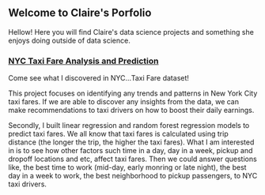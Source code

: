 ## Welcome to Claire's Porfolio

Hellow! Here you will find Claire's data science projects and something she enjoys doing outside of data science.

### [NYC Taxi Fare Analysis and Prediction](https://yzclaire.github.io/nyc_taxi_fare_analysis_and_prediction/)

Come see what I discovered in NYC...Taxi Fare dataset!

This project focuses on identifying any trends and patterns in New York City taxi fares. If we are able to discover any insights from the data, we can make recommendations to taxi drivers on how to boost their daily earnings.

Secondly, I built linear regression and random forest regression models to predict taxi fares. We all know that taxi fares is calculated using trip distance (the longer the trip, the higher the taxi fares). What I am interested in is to see how other factors such time in a day, day in a week, pickup and dropoff locations and etc, affect taxi fares. Then we could answer questions like, the best time to work (mid-day, early monring or late night), the best day in a week to work, the best neighborhood to pickup passengers, to NYC taxi drivers. 


